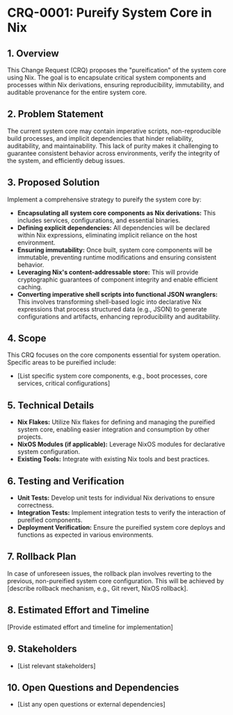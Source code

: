 # CRQ-0001: Pureify System Core in Nix

## 1. Overview

This Change Request (CRQ) proposes the "pureification" of the system core using Nix. The goal is to encapsulate critical system components and processes within Nix derivations, ensuring reproducibility, immutability, and auditable provenance for the entire system core.

## 2. Problem Statement

The current system core may contain imperative scripts, non-reproducible build processes, and implicit dependencies that hinder reliability, auditability, and maintainability. This lack of purity makes it challenging to guarantee consistent behavior across environments, verify the integrity of the system, and efficiently debug issues.

## 3. Proposed Solution

Implement a comprehensive strategy to pureify the system core by:

*   **Encapsulating all system core components as Nix derivations:** This includes services, configurations, and essential binaries.
*   **Defining explicit dependencies:** All dependencies will be declared within Nix expressions, eliminating implicit reliance on the host environment.
*   **Ensuring immutability:** Once built, system core components will be immutable, preventing runtime modifications and ensuring consistent behavior.
*   **Leveraging Nix's content-addressable store:** This will provide cryptographic guarantees of component integrity and enable efficient caching.
*   **Converting imperative shell scripts into functional JSON wranglers:** This involves transforming shell-based logic into declarative Nix expressions that process structured data (e.g., JSON) to generate configurations and artifacts, enhancing reproducibility and auditability.

## 4. Scope

This CRQ focuses on the core components essential for system operation. Specific areas to be pureified include:

*   [List specific system core components, e.g., boot processes, core services, critical configurations]

## 5. Technical Details

*   **Nix Flakes:** Utilize Nix flakes for defining and managing the pureified system core, enabling easier integration and consumption by other projects.
*   **NixOS Modules (if applicable):** Leverage NixOS modules for declarative system configuration.
*   **Existing Tools:** Integrate with existing Nix tools and best practices.

## 6. Testing and Verification

*   **Unit Tests:** Develop unit tests for individual Nix derivations to ensure correctness.
*   **Integration Tests:** Implement integration tests to verify the interaction of pureified components.
*   **Deployment Verification:** Ensure the pureified system core deploys and functions as expected in various environments.

## 7. Rollback Plan

In case of unforeseen issues, the rollback plan involves reverting to the previous, non-pureified system core configuration. This will be achieved by [describe rollback mechanism, e.g., Git revert, NixOS rollback].

## 8. Estimated Effort and Timeline

[Provide estimated effort and timeline for implementation]

## 9. Stakeholders

*   [List relevant stakeholders]

## 10. Open Questions and Dependencies

*   [List any open questions or external dependencies]
